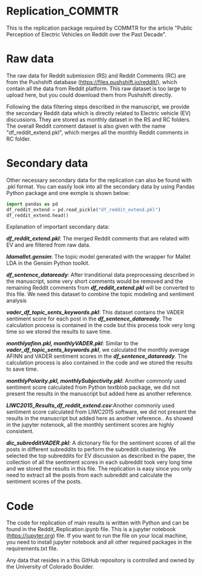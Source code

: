 # Replication_COMMTR
This is the replication package required by COMMTR for the article "Public Perception of Electric Vehicles on Reddit over the Past Decade".

# Raw data
The raw data for Reddit submission (RS) and Reddit Comments (RC) are from the Pushshift database (https://files.pushshift.io/reddit/), which contain all the data from Reddit platform. This raw dataset is too large to upload here, but you could download them from Pushshift directly. 

Following the data filtering steps described in the manuscript, we provide the secondary Reddit data which is directly related to Electric vehicle (EV) discussions. They are stored as monthly dataset in the RS and RC folders. The overall Reddit comment dataset is also given with the name "df_reddit_extend.pkl", which merges all the monthly Reddit comments in RC folder.

# Secondary data
Other necessary secondary data for the replication can also be found with .pkl format. You can easily look into all the secondary data by using Pandas Python package and one exmple is shown below:

```python
import pandas as pd
df_reddit_extend = pd.read_pickle("df_reddit_extend.pkl")
df_reddit_extend.head()
```

Explanation of important secondary data:

**_df_reddit_extend.pkl_**: The merged Reddit comments that are related with EV and are filtered from raw data.

**_ldamallet.gensim_**: The topic model generated with the wrapper for Mallet LDA in the Gensim Python toolkit.

**_df_sentence_dataready_**: After tranditional data preprocessing described in the manuscript, some very short comments would be removed and the remaining Reddit comments from **_df_reddit_extend.pkl_** will be converted to this file. We need this dataset to combine the topic modeling and sentiment analysis

**_vader_df_topic_sents_keywords.pkl_**: This dataset contains the VADER sentiment score for each post in the **_df_sentence_dataready_**. The calculation process is contained in the code but this process took very long time so we stored the results to save time.

**_monthlyafinn.pkl, monthlyVADER.pkl_**: Similar to the **_vader_df_topic_sents_keywords.pkl_**, we calculated the monthly average AFINN and VADER sentiment scores in the **_df_sentence_dataready_**. The calculation process is also contained in the code and we stored the results to save time.

**_monthlyPolarity.pkl, monthlySubjectivity.pkl_**: Another commonly used sentiment score calculated from Python textblob package, we did not present the results in the manuscript but added here as another reference. 

**_LIWC2015_Results_df_reddit_extend.csv_**:Another commonly used sentiment score calculated from LIWC2015 software, we did not present the results in the manuscript but added here as another reference.. As showed in the jupyter notenook, all the monthly sentiment scores are highly consistent.

**_dic_subredditVADER.pkl_**: A dictonary file for the sentiment scores of all the posts in different subreddits to perform the subreddit clustering. We selected the top subreddits for EV discussion as described in the paper, the collection of all the sentiment scores in each subreddit took very long time and we stored the results in this file. The replication is easy since you only need to extract all the posts from each subreddit and calculate the sentiment scores of the posts.

# Code
The code for replication of main results is written with Python and can be found in the Reddit_Replication.ipynb file. This is a jupyter notebook (https://jupyter.org) file. If you want to run the file on your local machine, you need to install jupyter notebook and all other required packages in the requirements.txt file.




Any data that resides in a this GitHub repository is controlled and owned by the University of Colorado Boulder.


